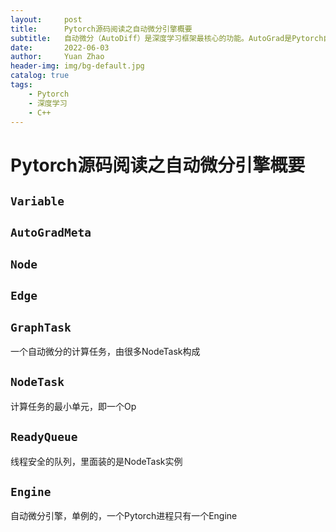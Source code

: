 ```yaml
---
layout:     post
title:      Pytorch源码阅读之自动微分引擎概要
subtitle:   自动微分（AutoDiff）是深度学习框架最核心的功能。AutoGrad是Pytorch自动微分的实现。
date:       2022-06-03
author:     Yuan Zhao
header-img: img/bg-default.jpg
catalog: true
tags:
    - Pytorch
    - 深度学习
    - C++
---
```

# Pytorch源码阅读之自动微分引擎概要

## `Variable`
## `AutoGradMeta`
## `Node`
## `Edge`
## `GraphTask`
一个自动微分的计算任务，由很多NodeTask构成
## `NodeTask`
计算任务的最小单元，即一个Op
## `ReadyQueue`
线程安全的队列，里面装的是NodeTask实例
## `Engine`
自动微分引擎，单例的，一个Pytorch进程只有一个Engine